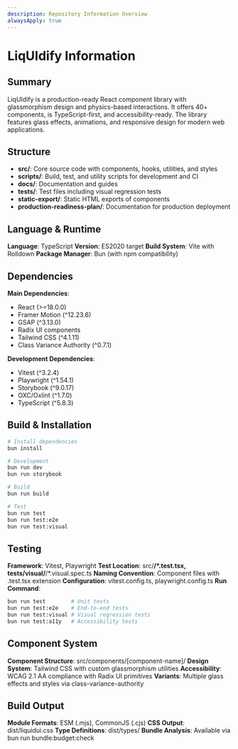 ```yaml
---
description: Repository Information Overview
alwaysApply: true
---
```


# LiqUIdify Information

## Summary
LiqUIdify is a production-ready React component library with glassmorphism design and physics-based interactions. It offers 40+ components, is TypeScript-first, and accessibility-ready. The library features glass effects, animations, and responsive design for modern web applications.

## Structure
- **src/**: Core source code with components, hooks, utilities, and styles
- **scripts/**: Build, test, and utility scripts for development and CI
- **docs/**: Documentation and guides
- **tests/**: Test files including visual regression tests
- **static-export/**: Static HTML exports of components
- **production-readiness-plan/**: Documentation for production deployment

## Language & Runtime
**Language**: TypeScript
**Version**: ES2020 target
**Build System**: Vite with Rolldown
**Package Manager**: Bun (with npm compatibility)

## Dependencies
**Main Dependencies**:
- React (>=18.0.0)
- Framer Motion (^12.23.6)
- GSAP (^3.13.0)
- Radix UI components
- Tailwind CSS (^4.1.11)
- Class Variance Authority (^0.7.1)

**Development Dependencies**:
- Vitest (^3.2.4)
- Playwright (^1.54.1)
- Storybook (^9.0.17)
- OXC/Oxlint (^1.7.0)
- TypeScript (^5.8.3)

## Build & Installation
```bash
# Install dependencies
bun install

# Development
bun run dev
bun run storybook

# Build
bun run build

# Test
bun run test
bun run test:e2e
bun run test:visual
```

## Testing
**Framework**: Vitest, Playwright
**Test Location**: src/**/*.test.tsx, tests/visual/**/*.visual.spec.ts
**Naming Convention**: Component files with .test.tsx extension
**Configuration**: vitest.config.ts, playwright.config.ts
**Run Command**:
```bash
bun run test        # Unit tests
bun run test:e2e    # End-to-end tests
bun run test:visual # Visual regression tests
bun run test:a11y   # Accessibility tests
```

## Component System
**Component Structure**: src/components/[component-name]/
**Design System**: Tailwind CSS with custom glassmorphism utilities
**Accessibility**: WCAG 2.1 AA compliance with Radix UI primitives
**Variants**: Multiple glass effects and styles via class-variance-authority

## Build Output
**Module Formats**: ESM (.mjs), CommonJS (.cjs)
**CSS Output**: dist/liquidui.css
**Type Definitions**: dist/types/
**Bundle Analysis**: Available via bun run bundle:budget:check